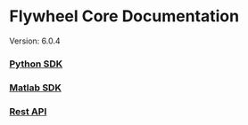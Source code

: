 # Flywheel Core Documentation
Version: 6.0.4

### [Python SDK](python/)

### [Matlab SDK](matlab/)

### [Rest API](swagger/index.html)

